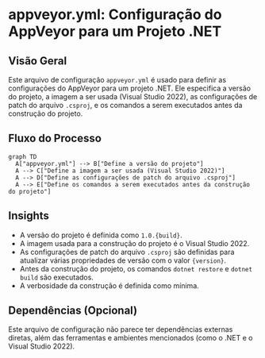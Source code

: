 # appveyor.yml: Configuração do AppVeyor para um Projeto .NET

## Visão Geral

Este arquivo de configuração `appveyor.yml` é usado para definir as configurações do AppVeyor para um projeto .NET. Ele especifica a versão do projeto, a imagem a ser usada (Visual Studio 2022), as configurações de patch do arquivo `.csproj`, e os comandos a serem executados antes da construção do projeto.

## Fluxo do Processo

```mermaid
graph TD
  A["appveyor.yml"] --> B["Define a versão do projeto"]
  A --> C["Define a imagem a ser usada (Visual Studio 2022)"]
  A --> D["Define as configurações de patch do arquivo .csproj"]
  A --> E["Define os comandos a serem executados antes da construção do projeto"]
```

## Insights

- A versão do projeto é definida como `1.0.{build}`.
- A imagem usada para a construção do projeto é o Visual Studio 2022.
- As configurações de patch do arquivo `.csproj` são definidas para atualizar várias propriedades de versão com o valor `{version}`.
- Antes da construção do projeto, os comandos `dotnet restore` e `dotnet build` são executados.
- A verbosidade da construção é definida como mínima.

## Dependências (Opcional)

Este arquivo de configuração não parece ter dependências externas diretas, além das ferramentas e ambientes mencionados (como o .NET e o Visual Studio 2022).